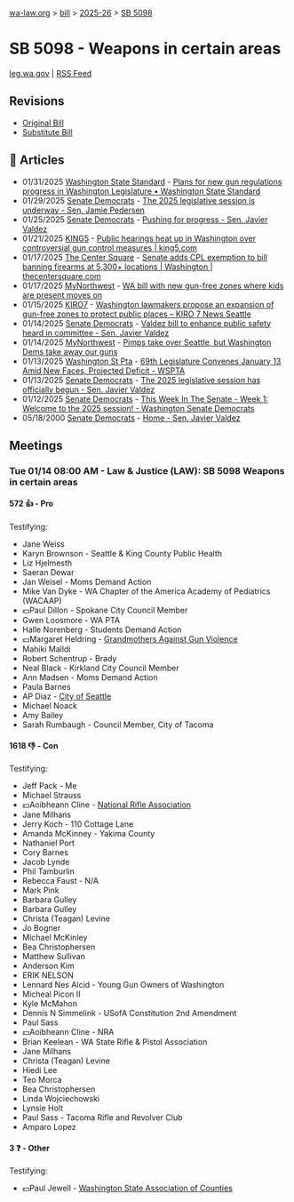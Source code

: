 [wa-law.org](/) > [bill](/bill/) > [2025-26](/bill/2025-26/) > [SB 5098](/bill/2025-26/sb/5098/)

# SB 5098 - Weapons in certain areas
[leg.wa.gov](https://app.leg.wa.gov/billsummary?BillNumber=5098&Year=2025&Initiative=false) | [RSS Feed](./rss.xml)

## Revisions
* [Original Bill](1/)
* [Substitute Bill](S/)

## 📰 Articles
* 01/31/2025 [Washington State Standard](/org/washington_state_standard/) - [Plans for new gun regulations progress in Washington Legislature • Washington State Standard](https://washingtonstatestandard.com/2025/01/31/plans-for-new-gun-regulations-progress-in-washington-legislature/#:~:text=Senate%20Bill%205098)
* 01/29/2025 [Senate Democrats](/org/senate_democrats/) - [The 2025 legislative session is underway - Sen. Jamie Pedersen](https://senatedemocrats.wa.gov/pedersen/2025/01/29/3034/#:~:text=SB%205098)
* 01/25/2025 [Senate Democrats](/org/senate_democrats/) - [Pushing for progress - Sen. Javier Valdez](https://senatedemocrats.wa.gov/valdez/2025/01/24/pushing-for-progress/#:~:text=SB%205098)
* 01/21/2025 [KING5](/org/king5/) - [Public hearings heat up in Washington over controversial gun control measures | king5.com](https://www.king5.com/article/news/local/gun-violence-survivors-gun-rights-advocates-washington-bill-proposals/281-4930edfc-010e-48d2-99fe-e86406a50714#:~:text=Senate%20Bill%205098)
* 01/17/2025 [The Center Square](/org/the_center_square/) - [Senate adds CPL exemption to bill banning firearms at 5,300+ locations | Washington | thecentersquare.com](https://www.thecentersquare.com/washington/article_30b5dbb8-d505-11ef-9af0-4f5c28ad12cf.html#:~:text=Senate%20Bill%205098)
* 01/17/2025 [MyNorthwest](/org/mynorthwest/) - [WA bill with new gun-free zones where kids are present moves on](https://mynorthwest.com/mynorthwest-politics/washington-senate-bill-with-new-gun-free-zones-parks-where-kids-are-present-moves-ahead/4029716#:~:text=SB%205098)
* 01/15/2025 [KIRO7](/org/kiro7/) - [Washington lawmakers propose an expansion of gun-free zones to protect public places – KIRO 7 News Seattle](https://www.kiro7.com/news/local/washington-lawmakers-propose-an-expansion-gun-free-zones-protect-public-places/EBMLNJUNJBCANNAHUJQXCJJFOU/#:~:text=Senate%20Bill%205098)
* 01/14/2025 [Senate Democrats](/org/senate_democrats/) - [Valdez bill to enhance public safety heard in committee - Sen. Javier Valdez](https://senatedemocrats.wa.gov/valdez/2025/01/14/valdez-bill-to-enhance-public-safety-heard-in-committee/#:~:text=Senate%20Bill%205098)
* 01/14/2025 [MyNorthwest](/org/mynorthwest/) - [Pimps take over Seattle, but Washington Dems take away our guns](https://mynorthwest.com/ktth/ktth-opinion/rantz-will-dangerous-pimps-taking-over-seattle-follow-washington-democrats-gun-laws/4028108#:~:text=Senate%20Bill%205098)
* 01/13/2025 [Washington St Pta](/org/washington_st_pta/) - [69th Legislature Convenes January 13 Amid New Faces, Projected Deficit - WSPTA](https://www.wastatepta.org/69th-legislature-convenes-january-13-amid-new-faces-projected-deficit/#:~:text=SB%205098)
* 01/13/2025 [Senate Democrats](/org/senate_democrats/) - [The 2025 legislative session has officially begun - Sen. Javier Valdez](https://senatedemocrats.wa.gov/valdez/2025/01/13/the-2025-legislative-session-has-officially-begun/#:~:text=SB%205098)
* 01/12/2025 [Senate Democrats](/org/senate_democrats/) - [This Week In The Senate - Week 1: Welcome to the 2025 session! - Washington Senate Democrats](https://senatedemocrats.wa.gov/blog/2025/01/12/this-week-in-the-senate-week-1-welcome-to-the-2025-session/#:~:text=Senate%20Bill%205098)
* 05/18/2000 [Senate Democrats](/org/senate_democrats/) - [Home - Sen. Javier Valdez](https://senatedemocrats.wa.gov/valdez/#:~:text=Senate%20Bill%205098)

## Meetings
### Tue 01/14 08:00 AM - Law & Justice (LAW): SB 5098 Weapons in certain areas
#### 572 👍 - Pro
Testifying:
* Jane Weiss
* Karyn Brownson - Seattle & King County Public Health
* Liz Hjelmesth
* Saeran Dewar
* Jan Weisel - Moms Demand Action
* Mike Van Dyke - WA Chapter of the America Academy of Pediatrics (WACAAP)
* 💵Paul Dillon - Spokane City Council Member
* Gwen Loosmore - WA PTA
* Halle Norenberg - Students Demand Action
* 💵Margaret Heldring - [Grandmothers Against Gun Violence](/org/grandmothers_against_gun_violence/)
* Mahiki Malldi
* Robert Schentrup - Brady
* Neal Black - Kirkland City Council Member
* Ann Madsen - Moms Demand Action
* Paula Barnes
* AP Diaz - [City of Seattle](/org/city_of_seattle/)
* Michael Noack
* Amy Bailey
* Sarah Rumbaugh - Council Member, City of Tacoma

#### 1618 👎 - Con
Testifying:
* Jeff Pack - Me
* Michael Strauss
* 💵Aoibheann Cline - [National Rifle Association](/org/national_rifle_association_of_america/)
* Jane Milhans
* Jerry Koch - 110 Cottage Lane
* Amanda McKinney - Yakima County
* Nathaniel Port
* Cory Barnes
* Jacob Lynde
* Phil Tamburlin
* Rebecca Faust - N/A
* Mark Pink
* Barbara Gulley
* Barbara Gulley
* Christa (Teagan) Levine
* Jo Bogner
* Michael McKinley
* Bea Christophersen
* Matthew Sullivan
* Anderson Kim
* ERIK NELSON
* Lennard Nes Alcid - Young Gun Owners of Washington
* Micheal Picon II
* Kyle McMahon
* Dennis N Simmelink - USofA Constitution 2nd Amendment
* Paul Sass
* 💵Aoibheann Cline - NRA
* Brian Keelean - WA State Rifle & Pistol Association
* Jane Milhans
* Christa (Teagan) Levine
* Hiedi Lee
* Teo Morca
* Bea Christophersen
* Linda Wojciechowski
* Lynsie Holt
* Paul Sass - Tacoma Rifle and Revolver Club
* Amparo Lopez

#### 3 ❓ - Other
Testifying:
* 💵Paul Jewell - [Washington State Association of Counties](/org/washington_state_association_of_counties/)

